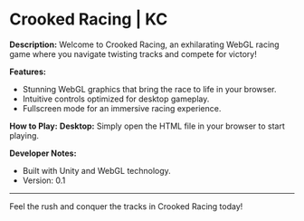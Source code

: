 # Crooked Racing | KC

**Description:**
Welcome to Crooked Racing, an exhilarating WebGL racing game where you navigate twisting tracks and compete for victory!

**Features:**
- Stunning WebGL graphics that bring the race to life in your browser.
- Intuitive controls optimized for desktop gameplay.
- Fullscreen mode for an immersive racing experience.

**How to Play:**
**Desktop:** Simply open the HTML file in your browser to start playing.

**Developer Notes:**
- Built with Unity and WebGL technology.
- Version: 0.1

---

Feel the rush and conquer the tracks in Crooked Racing today!
